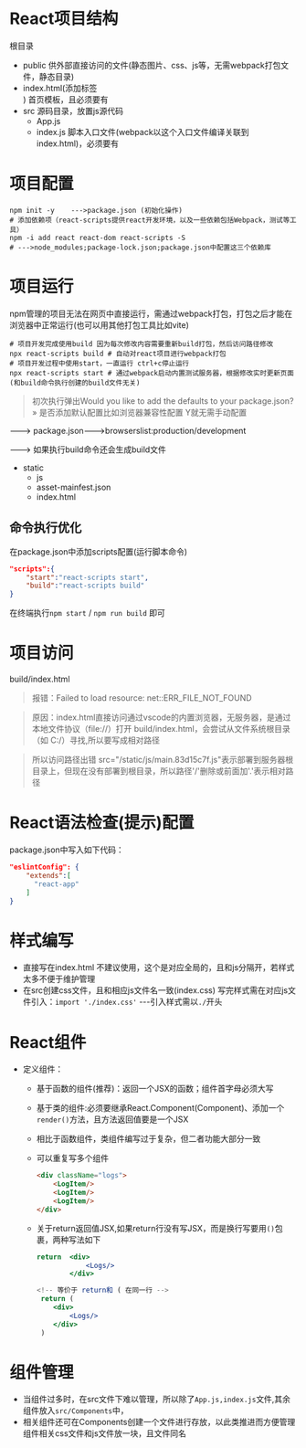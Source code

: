# React项目结构
根目录
- public    供外部直接访问的文件(静态图片、css、js等，无需webpack打包文件，静态目录)
- index.html(添加标签<div id='root'></div>) 首页模板，且必须要有
- src 源码目录，放置js源代码
    - App.js
    - index.js 脚本入口文件(webpack以这个入口文件编译关联到index.html)，必须要有

# 项目配置
```shell
npm init -y    --->package.json (初始化操作)
# 添加依赖项（react-scripts提供react开发环境，以及一些依赖包括Webpack，测试等工具）
npm -i add react react-dom react-scripts -S  
# --->node_modules;package-lock.json;package.json中配置这三个依赖库
```

# 项目运行
npm管理的项目无法在网页中直接运行，需通过webpack打包，打包之后才能在浏览器中正常运行(也可以用其他打包工具比如vite)
```shell
# 项目开发完成使用build 因为每次修改内容需要重新build打包，然后访问路径修改
npx react-scripts build # 自动对react项目进行webpack打包
# 项目开发过程中使用start，一直运行 ctrl+c停止运行
npx react-scripts start # 通过webpack启动内置测试服务器，根据修改实时更新页面 (和build命令执行创建的build文件无关)
```
> 初次执行弹出Would you like to add the defaults to your package.json? » 是否添加默认配置比如浏览器兼容性配置 Y就无需手动配置

--->    package.json--->browserslist:production/development

--->    如果执行build命令还会生成build文件
- static
    - js
    - asset-mainfest.json
    - index.html
## 命令执行优化
在package.json中添加scripts配置(运行脚本命令)
```json
"scripts":{
    "start":"react-scripts start",
    "build":"react-scripts build"
}
```
在终端执行`npm start` / `npm run build` 即可

# 项目访问
build/index.html
> 报错：Failed to load resource: net::ERR_FILE_NOT_FOUND

> 原因：index.html直接访问通过vscode的内置浏览器，无服务器，是通过本地文件协议（file://）打开 build/index.html，会尝试从文件系统根目录（如 C:/）寻找,所以要写成相对路径

> 所以访问路径出错 src="/static/js/main.83d15c7f.js"表示部署到服务器根目录上，但现在没有部署到根目录，所以路径'/'删除或前面加'.'表示相对路径

# React语法检查(提示)配置
package.json中写入如下代码：
```json
"eslintConfig": {
    "extends":[
      "react-app"
    ]
}
```

# 样式编写
- 直接写在index.html
    不建议使用，这个是对应全局的，且和js分隔开，若样式太多不便于维护管理
- 在src创建css文件，且和相应js文件名一致(index.css)
    写完样式需在对应js文件引入：`import './index.css'`  ---引入样式需以`./`开头

# React组件
 - 定义组件：
    - 基于函数的组件(推荐)：返回一个JSX的函数；组件首字母必须大写
    - 基于类的组件:必须要继承React.Component(Component)、添加一个`render()`方法，且方法返回值要是一个JSX
    - 相比于函数组件，类组件编写过于复杂，但二者功能大部分一致
    - 可以重复写多个组件

        ```html
        <div className="logs">
            <LogItem/>
            <LogItem/>
            <LogItem/>
        </div>
        ```
    - 关于return返回值JSX,如果return行没有写JSX，而是换行写要用`()`包裹，两种写法如下
  
        ```jsx
        return  <div>
                    <Logs/>
                </div>

        <!-- 等价于 return和 ( 在同一行 -->
         return (
            <div>
                <Logs/>
            </div>
         )
        ```

# 组件管理
- 当组件过多时，在src文件下难以管理，所以除了`App.js,index.js`文件,其余组件放入`src/Components`中，
- 相关组件还可在Components创建一个文件进行存放，以此类推进而方便管理组件相关css文件和js文件放一块，且文件同名
